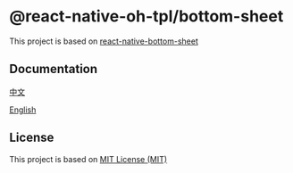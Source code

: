 # @react-native-oh-tpl/bottom-sheet

This project is based on [react-native-bottom-sheet](https://github.com/gorhom/react-native-bottom-sheet)

## Documentation

[中文](https://gitee.com/react-native-oh-library/usage-docs/blob/master/zh-cn/gorhom-bottom-sheet.md)

[English](https://gitee.com/react-native-oh-library/usage-docs/blob/master/en/gorhom-bottom-sheet.md)

## License

This project is based on [MIT License (MIT)](https://github.com/gorhom/react-native-bottom-sheet/blob/master/LICENSE)